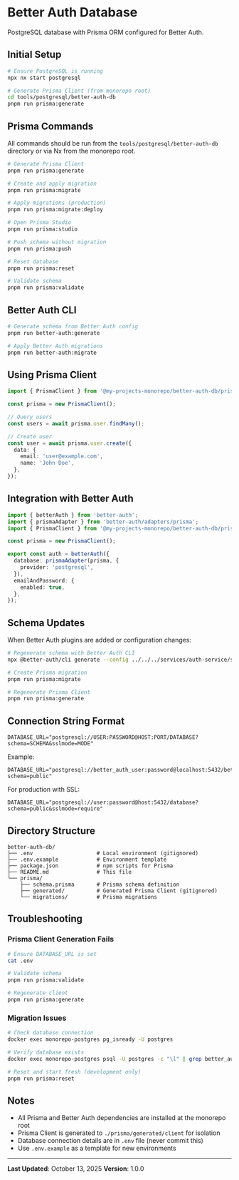 # Better Auth Database

PostgreSQL database with Prisma ORM configured for Better Auth.

## Initial Setup

```bash
# Ensure PostgreSQL is running
npx nx start postgresql

# Generate Prisma Client (from monorepo root)
cd tools/postgresql/better-auth-db
pnpm run prisma:generate
```

## Prisma Commands

All commands should be run from the `tools/postgresql/better-auth-db` directory or via Nx from the monorepo root.

```bash
# Generate Prisma Client
pnpm run prisma:generate

# Create and apply migration
pnpm run prisma:migrate

# Apply migrations (production)
pnpm run prisma:migrate:deploy

# Open Prisma Studio
pnpm run prisma:studio

# Push schema without migration
pnpm run prisma:push

# Reset database
pnpm run prisma:reset

# Validate schema
pnpm run prisma:validate
```

## Better Auth CLI

```bash
# Generate schema from Better Auth config
pnpm run better-auth:generate

# Apply Better Auth migrations
pnpm run better-auth:migrate
```

## Using Prisma Client

```typescript
import { PrismaClient } from '@my-projects-monorepo/better-auth-db/prisma/generated/client';

const prisma = new PrismaClient();

// Query users
const users = await prisma.user.findMany();

// Create user
const user = await prisma.user.create({
  data: {
    email: 'user@example.com',
    name: 'John Doe',
  },
});
```

## Integration with Better Auth

```typescript
import { betterAuth } from 'better-auth';
import { prismaAdapter } from 'better-auth/adapters/prisma';
import { PrismaClient } from '@my-projects-monorepo/better-auth-db/prisma/generated/client';

const prisma = new PrismaClient();

export const auth = betterAuth({
  database: prismaAdapter(prisma, {
    provider: 'postgresql',
  }),
  emailAndPassword: {
    enabled: true,
  },
});
```

## Schema Updates

When Better Auth plugins are added or configuration changes:

```bash
# Regenerate schema with Better Auth CLI
npx @better-auth/cli generate --config ../../../services/auth-service/src/auth.ts

# Create Prisma migration
pnpm run prisma:migrate

# Regenerate Prisma Client
pnpm run prisma:generate
```

## Connection String Format

```plaintext
DATABASE_URL="postgresql://USER:PASSWORD@HOST:PORT/DATABASE?schema=SCHEMA&sslmode=MODE"
```

Example:

```plaintext
DATABASE_URL="postgresql://better_auth_user:password@localhost:5432/better_auth_db?schema=public"
```

For production with SSL:

```plaintext
DATABASE_URL="postgresql://user:password@host:5432/database?schema=public&sslmode=require"
```

## Directory Structure

```plaintext
better-auth-db/
├── .env                    # Local environment (gitignored)
├── .env.example            # Environment template
├── package.json            # npm scripts for Prisma
├── README.md               # This file
└── prisma/
    ├── schema.prisma       # Prisma schema definition
    ├── generated/          # Generated Prisma Client (gitignored)
    └── migrations/         # Prisma migrations
```

## Troubleshooting

### Prisma Client Generation Fails

```bash
# Ensure DATABASE_URL is set
cat .env

# Validate schema
pnpm run prisma:validate

# Regenerate client
pnpm run prisma:generate
```

### Migration Issues

```bash
# Check database connection
docker exec monorepo-postgres pg_isready -U postgres

# Verify database exists
docker exec monorepo-postgres psql -U postgres -c "\l" | grep better_auth

# Reset and start fresh (development only)
pnpm run prisma:reset
```

## Notes

- All Prisma and Better Auth dependencies are installed at the monorepo root
- Prisma Client is generated to `./prisma/generated/client` for isolation
- Database connection details are in `.env` file (never commit this)
- Use `.env.example` as a template for new environments

---

**Last Updated**: October 13, 2025
**Version**: 1.0.0
